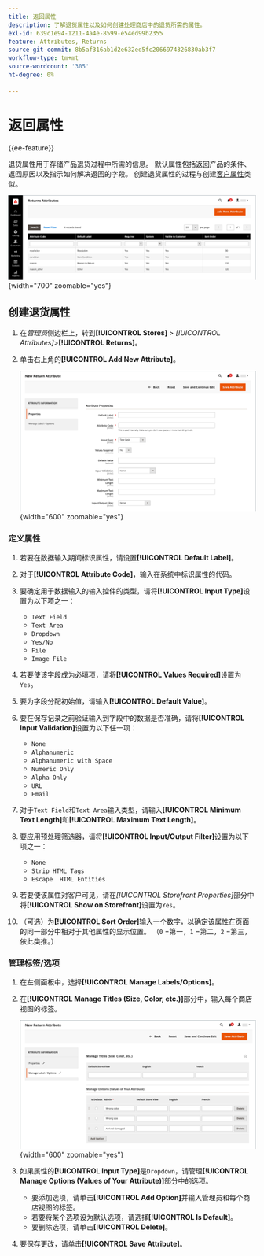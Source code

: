 ```yaml
---
title: 返回属性
description: 了解退货属性以及如何创建处理商店中的退货所需的属性。
exl-id: 639c1e94-1211-4a4e-8599-e54ed99b2355
feature: Attributes, Returns
source-git-commit: 8b5af316ab1d2e632ed5fc2066974326830ab3f7
workflow-type: tm+mt
source-wordcount: '305'
ht-degree: 0%

---
```


# 返回属性

{{ee-feature}}

退货属性用于存储产品退货过程中所需的信息。 默认属性包括返回产品的条件、返回原因以及指示如何解决返回的字段。 创建退货属性的过程与创建[客户属性](../customers/attribute-properties.md)类似。

![管理员 — 返回属性](./assets/attribute-returns.png){width="700" zoomable="yes"}

## 创建退货属性

1. 在&#x200B;_管理员_&#x200B;侧边栏上，转到&#x200B;**[!UICONTROL Stores]** > _[!UICONTROL Attributes]_>**[!UICONTROL Returns]**。

1. 单击右上角的&#x200B;**[!UICONTROL Add New Attribute]**。

   ![新返回 — 属性属性](./assets/attribute-returns-new-properties.png){width="600" zoomable="yes"}

### 定义属性

1. 若要在数据输入期间标识属性，请设置&#x200B;**[!UICONTROL Default Label]**。

1. 对于&#x200B;**[!UICONTROL Attribute Code]**，输入在系统中标识属性的代码。

1. 要确定用于数据输入的输入控件的类型，请将&#x200B;**[!UICONTROL Input Type]**&#x200B;设置为以下项之一：

   - `Text Field`
   - `Text Area`
   - `Dropdown`
   - `Yes/No`
   - `File`
   - `Image File`

1. 若要使该字段成为必填项，请将&#x200B;**[!UICONTROL Values Required]**&#x200B;设置为`Yes`。

1. 要为字段分配初始值，请输入&#x200B;**[!UICONTROL Default Value]**。

1. 要在保存记录之前验证输入到字段中的数据是否准确，请将&#x200B;**[!UICONTROL Input Validation]**&#x200B;设置为以下任一项：

   - `None`
   - `Alphanumeric`
   - `Alphanumeric with Space`
   - `Numeric Only`
   - `Alpha Only`
   - `URL`
   - `Email`

1. 对于`Text Field`和`Text Area`输入类型，请输入&#x200B;**[!UICONTROL Minimum Text Length]**&#x200B;和&#x200B;**[!UICONTROL Maximum Text Length]**。

1. 要应用预处理筛选器，请将&#x200B;**[!UICONTROL Input/Output Filter]**&#x200B;设置为以下项之一：

   - `None`
   - `Strip HTML Tags`
   - `Escape  HTML Entities`

1. 若要使该属性对客户可见，请在&#x200B;_[!UICONTROL Storefront Properties]_&#x200B;部分中将&#x200B;**[!UICONTROL Show on Storefront]**&#x200B;设置为`Yes`。

1. （可选）为&#x200B;**[!UICONTROL Sort Order]**&#x200B;输入一个数字，以确定该属性在页面的同一部分中相对于其他属性的显示位置。 （`0` =第一，`1` =第二，`2` =第三，依此类推。）

### 管理标签/选项

1. 在左侧面板中，选择&#x200B;**[!UICONTROL Manage Labels/Options]**。

1. 在&#x200B;**[!UICONTROL Manage Titles (Size, Color, etc.)]**&#x200B;部分中，输入每个商店视图的标签。

   ![管理标签](./assets/return-attributes.png){width="600" zoomable="yes"}

1. 如果属性的&#x200B;**[!UICONTROL Input Type]**&#x200B;是`Dropdown`，请管理&#x200B;**[!UICONTROL Manage Options (Values of Your Attribute)]**&#x200B;部分中的选项。

   - 要添加选项，请单击&#x200B;**[!UICONTROL Add Option]**&#x200B;并输入管理员和每个商店视图的标签。
   - 若要将某个选项设为默认选项，请选择&#x200B;**[!UICONTROL Is Default]**。
   - 要删除选项，请单击&#x200B;**[!UICONTROL Delete]**。

1. 要保存更改，请单击&#x200B;**[!UICONTROL Save Attribute]**。
